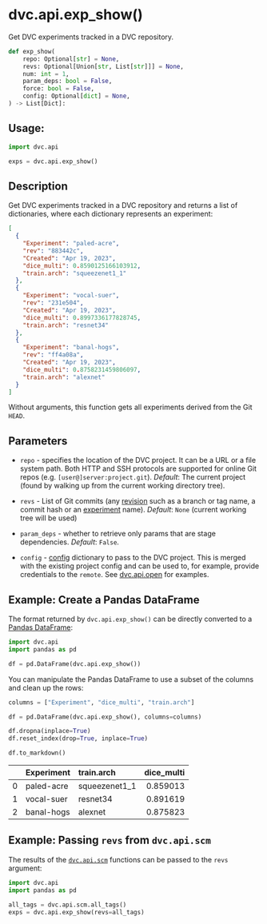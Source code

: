 # dvc.api.exp_show()

Get DVC <abbr>experiments</abbr> tracked in a <abbr>DVC repository</abbr>.

```py
def exp_show(
    repo: Optional[str] = None,
    revs: Optional[Union[str, List[str]]] = None,
    num: int = 1,
    param_deps: bool = False,
    force: bool = False,
    config: Optional[dict] = None,
) -> List[Dict]:
```

## Usage:

```py
import dvc.api

exps = dvc.api.exp_show()
```

## Description

Get DVC <abbr>experiments</abbr> tracked in a <abbr>DVC repository</abbr> and
returns a list of dictionaries, where each dictionary represents an experiment:

```json
[
  {
    "Experiment": "paled-acre",
    "rev": "883442c",
    "Created": "Apr 19, 2023",
    "dice_multi": 0.8590125166103912,
    "train.arch": "squeezenet1_1"
  },
  {
    "Experiment": "vocal-suer",
    "rev": "231e504",
    "Created": "Apr 19, 2023",
    "dice_multi": 0.8997336177828745,
    "train.arch": "resnet34"
  },
  {
    "Experiment": "banal-hogs",
    "rev": "ff4a08a",
    "Created": "Apr 19, 2023",
    "dice_multi": 0.8758231459806097,
    "train.arch": "alexnet"
  }
]
```

Without arguments, this function gets all <abbr>experiments</abbr> derived from
the Git `HEAD`.

## Parameters

- `repo` - specifies the location of the DVC project. It can be a URL or a file
  system path. Both HTTP and SSH protocols are supported for online Git repos
  (e.g. `[user@]server:project.git`). _Default_: The current project (found by
  walking up from the current working directory tree).

- `revs` - List of Git commits (any
  [revision](https://git-scm.com/docs/revisions) such as a branch or tag name, a
  commit hash or an [experiment](/doc/command-reference/exp) name). _Default_:
  `None` (current working tree will be used)

- `param_deps` - whether to retrieve only params that are stage dependencies.
  _Default_: `False`.

- `config` - [config](/doc/command-reference/config) dictionary to pass to the
  DVC project. This is merged with the existing project config and can be used
  to, for example, provide credentials to the `remote`. See
  [dvc.api.open](/doc/api-reference/open) for examples.

## Example: Create a Pandas DataFrame

The format returned by `dvc.api.exp_show()` can be directly converted to a
[Pandas DataFrame](https://pandas.pydata.org/docs/reference/api/pandas.DataFrame.html):

```py
import dvc.api
import pandas as pd

df = pd.DataFrame(dvc.api.exp_show())
```

You can manipulate the Pandas DataFrame to use a subset of the columns and clean
up the rows:

```py
columns = ["Experiment", "dice_multi", "train.arch"]

df = pd.DataFrame(dvc.api.exp_show(), columns=columns)

df.dropna(inplace=True)
df.reset_index(drop=True, inplace=True)

df.to_markdown()
```

|     | Experiment | train.arch    | dice_multi |
| --: | :--------- | :------------ | ---------: |
|   0 | paled-acre | squeezenet1_1 |   0.859013 |
|   1 | vocal-suer | resnet34      |   0.891619 |
|   2 | banal-hogs | alexnet       |   0.875823 |

## Example: Passing `revs` from `dvc.api.scm`

The results of the [`dvc.api.scm`] functions can be passed to the `revs`
argument:

```py
import dvc.api
import pandas as pd

all_tags = dvc.api.scm.all_tags()
exps = dvc.api.exp_show(revs=all_tags)
```

[`dvc.api.scm`]: /doc/api-reference/scm
